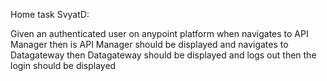 Home task SvyatD:

Given an authenticated user on anypoint platform
  when navigates to API Manager
    then is API Manager should be displayed
  and navigates to Datagateway
    then Datagateway should be displayed
  and logs out
    then the login should be displayed
